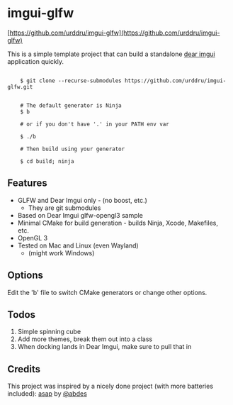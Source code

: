 # imgui-glfw

[https://github.com/urddru/imgui-glfw](https://github.com/urddru/imgui-glfw)

This is a simple template project that can build a standalone [dear imgui](https://github.com/ocornut/imgui) application quickly.

```Shell

    $ git clone --recurse-submodules https://github.com/urddru/imgui-glfw.git


    # The default generator is Ninja
    $ b

    # or if you don't have '.' in your PATH env var

    $ ./b

    # Then build using your generator

    $ cd build; ninja

```

## Features

* GLFW and Dear Imgui only - (no boost, etc.)
  * They are git submodules
* Based on Dear Imgui glfw-opengl3 sample
* Minimal CMake for build generation - builds Ninja, Xcode, Makefiles, etc.
* OpenGL 3
* Tested on Mac and Linux (even Wayland)
  * (might work Windows)


## Options

Edit the 'b' file to switch CMake generators or change other options.


## Todos

1. Simple spinning cube
2. Add more themes, break them out into a class
3. When docking lands in Dear Imgui, make sure to pull that in

## Credits

This project was inspired by a nicely done project (with more batteries included): [asap](https://github.com/abdes/asap) by [@abdes](https://github.com/abdes)
